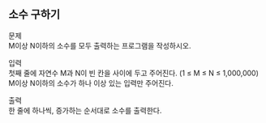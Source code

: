 ## 소수 구하기
문제  
M이상 N이하의 소수를 모두 출력하는 프로그램을 작성하시오.  
  
입력  
첫째 줄에 자연수 M과 N이 빈 칸을 사이에 두고 주어진다. (1 ≤ M ≤ N ≤ 1,000,000) M이상 N이하의 소수가 하나 이상 있는 입력만 주어진다.  
  
출력  
한 줄에 하나씩, 증가하는 순서대로 소수를 출력한다.  
